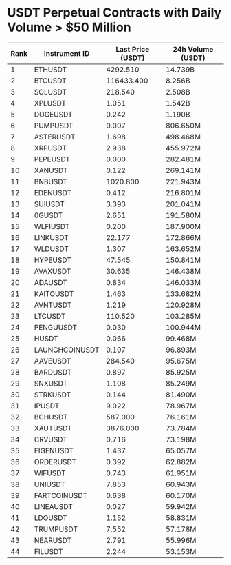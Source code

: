 # USDT Perpetual Contracts with Daily Volume > $50 Million

| Rank | Instrument ID | Last Price (USDT) | 24h Volume (USDT) |
|------|---------------|-------------------|-------------------|
| 1 | ETHUSDT | 4292.510 | 14.739B |
| 2 | BTCUSDT | 116433.400 | 8.256B |
| 3 | SOLUSDT | 218.540 | 2.508B |
| 4 | XPLUSDT | 1.051 | 1.542B |
| 5 | DOGEUSDT | 0.242 | 1.190B |
| 6 | PUMPUSDT | 0.007 | 806.650M |
| 7 | ASTERUSDT | 1.698 | 498.468M |
| 8 | XRPUSDT | 2.938 | 455.972M |
| 9 | PEPEUSDT | 0.000 | 282.481M |
| 10 | XANUSDT | 0.122 | 269.141M |
| 11 | BNBUSDT | 1020.800 | 221.943M |
| 12 | EDENUSDT | 0.412 | 216.801M |
| 13 | SUIUSDT | 3.393 | 201.041M |
| 14 | 0GUSDT | 2.651 | 191.580M |
| 15 | WLFIUSDT | 0.200 | 187.900M |
| 16 | LINKUSDT | 22.177 | 172.866M |
| 17 | WLDUSDT | 1.307 | 163.652M |
| 18 | HYPEUSDT | 47.545 | 150.841M |
| 19 | AVAXUSDT | 30.635 | 146.438M |
| 20 | ADAUSDT | 0.834 | 146.033M |
| 21 | KAITOUSDT | 1.463 | 133.682M |
| 22 | AVNTUSDT | 1.219 | 120.928M |
| 23 | LTCUSDT | 110.520 | 103.285M |
| 24 | PENGUUSDT | 0.030 | 100.944M |
| 25 | HUSDT | 0.066 | 99.468M |
| 26 | LAUNCHCOINUSDT | 0.107 | 96.893M |
| 27 | AAVEUSDT | 284.540 | 95.675M |
| 28 | BARDUSDT | 0.897 | 85.925M |
| 29 | SNXUSDT | 1.108 | 85.249M |
| 30 | STRKUSDT | 0.144 | 81.490M |
| 31 | IPUSDT | 9.022 | 78.967M |
| 32 | BCHUSDT | 587.000 | 76.161M |
| 33 | XAUTUSDT | 3876.000 | 73.784M |
| 34 | CRVUSDT | 0.716 | 73.198M |
| 35 | EIGENUSDT | 1.437 | 65.057M |
| 36 | ORDERUSDT | 0.392 | 62.882M |
| 37 | WIFUSDT | 0.743 | 61.951M |
| 38 | UNIUSDT | 7.853 | 60.943M |
| 39 | FARTCOINUSDT | 0.638 | 60.170M |
| 40 | LINEAUSDT | 0.027 | 59.942M |
| 41 | LDOUSDT | 1.152 | 58.831M |
| 42 | TRUMPUSDT | 7.552 | 57.178M |
| 43 | NEARUSDT | 2.791 | 55.996M |
| 44 | FILUSDT | 2.244 | 53.153M |
